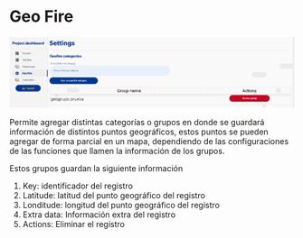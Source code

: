 # Geo Fire

![](../../../.gitbook/assets/image%20%28564%29.png)

Permite agregar distintas categorías o grupos en donde se guardará información de distintos puntos geográficos, estos puntos se pueden agregar de forma parcial en un mapa, dependiendo de las configuraciones de las funciones que llamen la información de los grupos.

Estos grupos guardan la siguiente información

1. Key: identificador del registro
2. Latitude: latitud del punto geográfico del registro
3. Londitude: longitud del punto geográfico del registro
4. Extra data: Información extra del registro
5. Actions: Eliminar el registro

